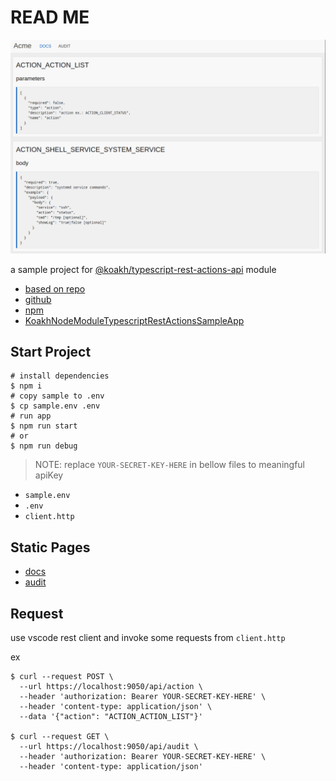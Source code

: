 # READ ME

![snap01](assets/snap001.png)

a sample project for [@koakh/typescript-rest-actions-api](https://www.npmjs.com/package/@koakh/typescript-rest-actions-api) module

- [based on repo](https://github.com/koakh/KoakhNodeModuleTypescriptStarter)
- [github](https://github.com/koakh/KoakhNodeModuleTypescriptRestActions.git)
- [npm](https://www.npmjs.com/package/@koakh/typescript-rest-actions-api)
- [KoakhNodeModuleTypescriptRestActionsSampleApp](https://github.com/koakh/-KoakhNodeModuleTypescriptRestActionsSampleApp)


## Start Project

```shell
# install dependencies
$ npm i
# copy sample to .env
$ cp sample.env .env
# run app
$ npm run start
# or
$ npm run debug
```

> NOTE: replace `YOUR-SECRET-KEY-HERE` in bellow files to meaningful apiKey

- `sample.env`
- `.env`
- `client.http`

## Static Pages

- [docs](https://localhost:9050/doc?apiKey=YOUR-SECRET-KEY-HERE)
- [audit](https://localhost:9050/audit?apiKey=YOUR-SECRET-KEY-HERE)

## Request

use vscode rest client and invoke some requests from `client.http`

ex

```shell
$ curl --request POST \
  --url https://localhost:9050/api/action \
  --header 'authorization: Bearer YOUR-SECRET-KEY-HERE' \
  --header 'content-type: application/json' \
  --data '{"action": "ACTION_ACTION_LIST"}'

$ curl --request GET \
  --url https://localhost:9050/api/audit \
  --header 'authorization: Bearer YOUR-SECRET-KEY-HERE' \
  --header 'content-type: application/json'
```
